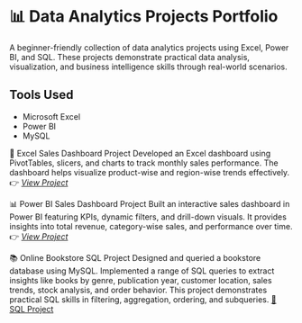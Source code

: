 # 📊 Data Analytics Projects Portfolio
A beginner-friendly collection of data analytics projects using Excel, Power BI, and SQL.
These projects demonstrate practical data analysis, visualization, and business intelligence skills through real-world scenarios.
## Tools Used
- Microsoft Excel
- Power BI
- MySQL

🧾 Excel Sales Dashboard Project
Developed an Excel dashboard using PivotTables, slicers, and charts to track monthly sales performance.
The dashboard helps visualize product-wise and region-wise trends effectively.
👉 [*View Project*](https://github.com/Poojak2641/Projects/blob/main/Excel%20Dashboard%20Project.xlsx)

📊 Power BI Sales Dashboard Project
Built an interactive sales dashboard in Power BI featuring KPIs, dynamic filters, and drill-down visuals.
It provides insights into total revenue, category-wise sales, and performance over time.
👉 [*View Project*](https://github.com/Poojak2641/Projects/blob/main/Power%20BI%20Dashboard%20Project.pbix)

📚 Online Bookstore SQL Project
Designed and queried a bookstore database using MySQL. 
Implemented a range of SQL queries to extract insights like books by genre, publication year, customer location, sales trends, stock analysis, and order behavior.
This project demonstrates practical SQL skills in filtering, aggregation, ordering, and subqueries.
[📄 SQL Project](https://github.com/Poojak2641/Projects/blob/main/SQL%20Project.sql)
